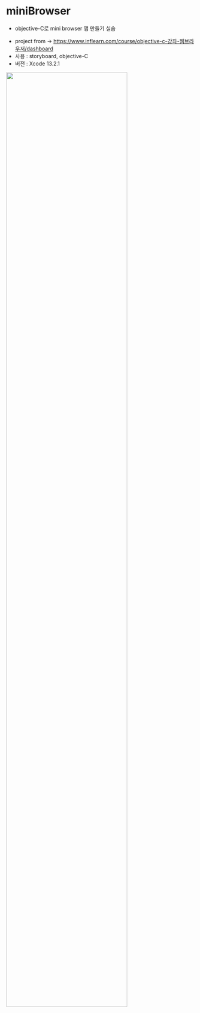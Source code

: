 # miniBrowser 
- objective-C로 mini browser 앱 만들기 실습

+ project from -> https://www.inflearn.com/course/objective-c-강좌-웹브라우저/dashboard
+ 사용 : storyboard, objective-C
+ 버전 : Xcode 13.2.1

<img width="80%" src="https://user-images.githubusercontent.com/94026712/149740318-0c83ee54-26fe-4d7c-9bd3-c26273afbb11.png"/>

